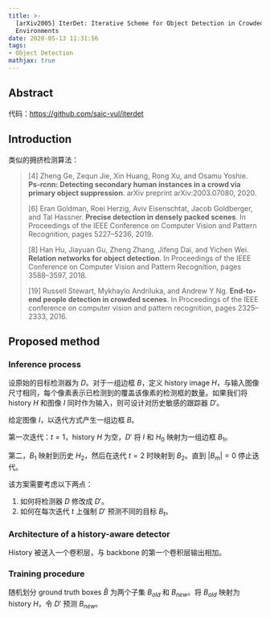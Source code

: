```yaml
---
title: >-
  [arXiv2005] IterDet: Iterative Scheme for Object Detection in Crowded
  Environments
date: 2020-05-13 11:31:56
tags:
- Object Detection
mathjax: true
---
```


## Abstract

代码：https://github.com/saic-vul/iterdet

## Introduction

类似的拥挤检测算法：

> [4] Zheng Ge, Zequn Jie, Xin Huang, Rong Xu, and Osamu Yoshie. **Ps-rcnn: Detecting secondary human instances in a crowd via primary object suppression**. arXiv preprint arXiv:2003.07080, 2020.
>
> [6] Eran Goldman, Roei Herzig, Aviv Eisenschtat, Jacob Goldberger, and Tal Hassner. **Precise detection in densely packed scenes**. In Proceedings of the IEEE Conference on Computer Vision and Pattern Recognition, pages 5227–5236, 2019.
>
> [8] Han Hu, Jiayuan Gu, Zheng Zhang, Jifeng Dai, and Yichen Wei. **Relation networks for object detection**. In Proceedings of the IEEE Conference on Computer Vision and Pattern Recognition, pages 3588–3597, 2018.
>
> [19] Russell Stewart, Mykhaylo Andriluka, and Andrew Y Ng. **End-to-end people detection in crowded scenes**. In Proceedings of the IEEE conference on computer vision and pattern recognition, pages 2325–2333, 2016.

## Proposed method

### Inference process

设原始的目标检测器为 $D$。对于一组边框 $B$，定义 history image $H$，与输入图像尺寸相同，每个像素表示已检测到的覆盖该像素的检测框的数量。如果我们将 history $H$ 和图像 $I$ 同时作为输入，则可设计对历史敏感的跟踪器 $D'$。

给定图像 $I$，以迭代方式产生一组边框 $B$。

第一次迭代：$t=1$，history $H$ 为空，$D'$ 将 $I$ 和 $H_0$ 映射为一组边框 $B_1$。

第二，$B_1$ 映射到历史 $H_2$，然后在迭代 $t=2$ 时映射到 $B_2$。直到 $|B_m|=0$ 停止迭代。

该方案需要考虑以下两点：

1. 如何将检测器 $D$ 修改成 $D'$。
2. 如何在每次迭代 $t$ 上强制 $D'$ 预测不同的目标 $B_t$。

### Architecture of a history-aware detector

History 被送入一个卷积层，与 backbone 的第一个卷积层输出相加。

### Training procedure

随机划分 ground truth boxes $\hat B$ 为两个子集 $B_{old}$ 和 $B_{new}$。将 $B_{old}$ 映射为 history $H$，令 $D'$ 预测 $B_{new}$。